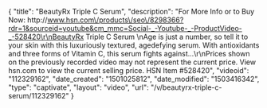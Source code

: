 {
    "title": "BeautyRx Triple C Serum",
    "description": "For More Info or to Buy Now: http:\/\/www.hsn.com\/products\/seo\/8298366?rdr=1&sourceid=youtube&cm_mmc=Social-_-Youtube-_-ProductVideo-_-528420\r\nBeautyRx Triple C Serum \nAge is just a number, so tell it to your skin with this luxuriously textured, agedefying serum. With antioxidants and three forms of Vitamin C, this serum fights against...\r\nPrices shown on the previously recorded video may not represent the current price.  View hsn.com to view the current selling price. HSN Item #528420",
    "videoid": "112329162",
    "date_created": "1501025812",
    "date_modified": "1503416342",
    "type": "captivate",
    "layout": "video",
    "url": "\/v\/beautyrx-triple-c-serum\/112329162"
}
